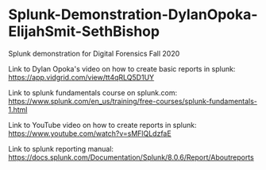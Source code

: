 # Splunk-Demonstration-DylanOpoka-ElijahSmit-SethBishop
Splunk demonstration for Digital Forensics Fall 2020


Link to Dylan Opoka's video on how to create basic reports in splunk:
https://app.vidgrid.com/view/tt4qRLQ5D1UY

Link to splunk fundamentals course on splunk.com:
https://www.splunk.com/en_us/training/free-courses/splunk-fundamentals-1.html

Link to YouTube video on how to create reports in splunk:
https://www.youtube.com/watch?v=sMFlQLdzfaE

Link to splunk reporting manual:
https://docs.splunk.com/Documentation/Splunk/8.0.6/Report/Aboutreports
